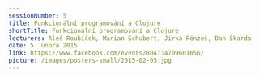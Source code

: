 ```yaml
---
sessionNumber: 5
title: Funkcionální programování a Clojure
shortTitle: Funkcionální programování a Clojure
lecturers: Aleš Roubíček, Marian Schubert, Jirka Pénzeš, Dan Škarda
date: 5. února 2015
link: https://www.facebook.com/events/804734709601656/
picture: /images/posters-small/2015-02-05.jpg
---
```

